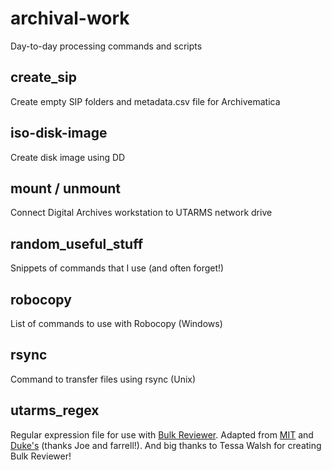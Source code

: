 # archival-work
Day-to-day processing commands and scripts

## create_sip
Create empty SIP folders and metadata.csv file for Archivematica

## iso-disk-image
Create disk image using DD

## mount / unmount
Connect Digital Archives workstation to UTARMS network drive

## random_useful_stuff
Snippets of commands that I use (and often forget!)

## robocopy
List of commands to use with Robocopy (Windows)

## rsync
Command to transfer files using rsync (Unix)

## utarms_regex
Regular expression file for use with [Bulk Reviewer](https://bulk-reviewer.readthedocs.io/en/latest/index.html). Adapted from [MIT](https://github.com/jfcarrano/archives-scripts) and [Duke's](https://github.com/laissezfarrell/rl-bitcurator-scripts/tree/master/be_regex) (thanks Joe and farrell!). And big thanks to Tessa Walsh for creating Bulk Reviewer!
